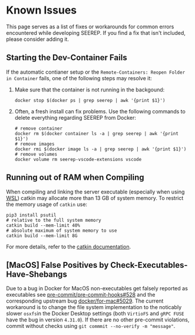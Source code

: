 # Known Issues

This page serves as a list of fixes or workarounds for common errors encountered
while developing SEEREP. If you find a fix that isn't included, please consider
adding it.

## Starting the Dev-Container Fails

If the automatic contianer setup or the `Remote-Containers: Reopen Folder in Container`
fails, one of the following steps may resolve it:

1. Make sure that the container is not running in the backgound:

    ```shell
    docker stop $(docker ps | grep seerep | awk '{print $1}')
    ```

2. Often, a fresh install can fix problems. Use the following commands to delete
everything regarding SEEREP from Docker:

    ```shell
    # remove container
    docker rm $(docker container ls -a | grep seerep | awk '{print $1}')
    # remove images
    docker rmi $(docker image ls -a | grep seerep | awk '{print $1}')
    # remove volumes
    docker volume rm seerep-vscode-extensions vscode
    ```

## Running out of RAM when Compiling

When compiling and linking the server executable (especially when using
[WSL](https://ubuntu.com/desktop/wsl)) catkin may allocate more than 13 GB of
system memory. To restrict the memory usage of `catkin` use:

```shell
pip3 install psutil
# relative to the full system memory
catkin build --mem-limit 40%
# absolute maximum of system memory to use
catkin build --mem-limit 8G
```

For more details, refer to the
[catkin documentation](https://catkin-tools.readthedocs.io/en/latest/verbs/catkin_build.html#configuring-memory-use).

## [MacOS] False Positives by Check-Executables-Have-Shebangs

Due to a bug in Docker for MacOS non-executables get falsely reported as
executables see
[pre-commit/pre-commit-hooks#528](https://github.com/pre-commit/pre-commit-hooks/issues/528)
and the corresponding upstream bug
[docker/for-mac#5029](https://github.com/docker/for-mac/issues/5029).
The current workaround is to change the file system implementation to the
noticably slower `osxfs`in the Docker Desktop settings (both `VirtioFS` and
`gRPC FUSE` have the bug in version `4.31.0`). If there are no other pre-commit
violations, commit without checks using `git commmit --no-verify -m "message"`.

